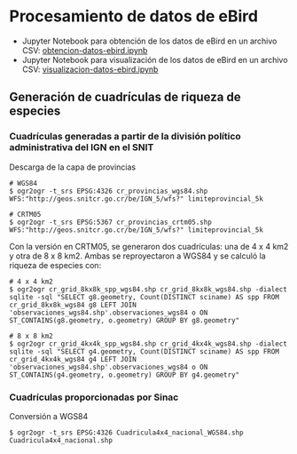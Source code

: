 # Procesamiento de datos de eBird
* Jupyter Notebook para obtención de los datos de eBird en un archivo CSV: [obtencion-datos-ebird.ipynb](https://github.com/biomonitoreo-participativo/procesamiento-datos-ebird/blob/master/obtencion-datos-ebird.ipynb)
* Jupyter Notebook para visualización de los datos de eBird en un archivo CSV: [visualizacion-datos-ebird.ipynb](https://github.com/biomonitoreo-participativo/procesamiento-datos-ebird/blob/master/visualizacion-datos-ebird.ipynb)

## Generación de cuadrículas de riqueza de especies
### Cuadrículas generadas a partir de la división político administrativa del IGN en el SNIT
Descarga de la capa de provincias
```terminal
# WGS84
$ ogr2ogr -t_srs EPSG:4326 cr_provincias_wgs84.shp WFS:"http://geos.snitcr.go.cr/be/IGN_5/wfs?" limiteprovincial_5k

# CRTM05
$ ogr2ogr -t_srs EPSG:5367 cr_provincias_crtm05.shp WFS:"http://geos.snitcr.go.cr/be/IGN_5/wfs?" limiteprovincial_5k
```

Con la versión en CRTM05, se generaron dos cuadrículas: una de 4 x 4 km2 y otra de 8 x 8 km2. Ambas se reproyectaron a WGS84 y se calculó la riqueza de especies con:
```terminal
# 4 x 4 km2
$ ogr2ogr cr_grid_8kx8k_spp_wgs84.shp cr_grid_8kx8k_wgs84.shp -dialect sqlite -sql "SELECT g8.geometry, Count(DISTINCT sciname) AS spp FROM cr_grid_8kx8k_wgs84 g8 LEFT JOIN 'observaciones_wgs84.shp'.observaciones_wgs84 o ON ST_CONTAINS(g8.geometry, o.geometry) GROUP BY g8.geometry"

# 8 x 8 km2
$ ogr2ogr cr_grid_4kx4k_spp_wgs84.shp cr_grid_4kx4k_wgs84.shp -dialect sqlite -sql "SELECT g4.geometry, Count(DISTINCT sciname) AS spp FROM cr_grid_4kx4k_wgs84 g4 LEFT JOIN 'observaciones_wgs84.shp'.observaciones_wgs84 o ON ST_CONTAINS(g4.geometry, o.geometry) GROUP BY g4.geometry"
```

### Cuadrículas proporcionadas por Sinac
Conversión a WGS84
```terminal
$ ogr2ogr -t_srs EPSG:4326 Cuadricula4x4_nacional_WGS84.shp Cuadricula4x4_nacional.shp
```

